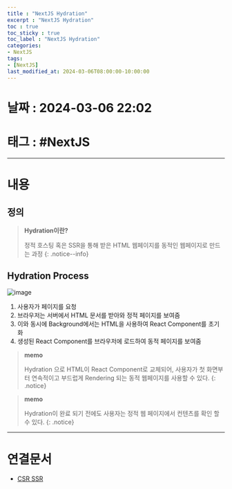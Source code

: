 ```yaml
---
title : "NextJS Hydration"
excerpt : "NextJS Hydration"
toc : true
toc_sticky : true
toc_label : "NextJS Hydration"
categories:
- NextJS
tags:
- [NextJS]
last_modified_at: 2024-03-06T08:00:00-10:00:00
---
```


# 날짜 : 2024-03-06 22:02

# 태그 : #NextJS
---

# 내용

## 정의
> **Hydration이란?**
>
> 정적 호스팅 혹은 SSR을 통해 받은 HTML 웹페이지를 동적인 웹페이지로 만드는 과정
{: .notice--info}

## Hydration Process
  
![image](../../assets/images/Hydration.png)
1. 사용자가 페이지를 요청
2. 브라우저는 서버에서 HTML 문서를 받아와 정적 페이지를 보여줌
3. 이와 동시에 Background에서는 HTML을 사용하여 React Component를 초기화
4. 생성된 React Component를 브라우저에 로드하여 동적 페이지를 보여줌

> **memo**
>
> Hydration 으로 HTML이 React Component로 교체되어, 사용자가 첫 화면부터 연속적이고 부드럽게 Rendering 되는 동적 웹페이지를 사용할 수 있다.
{: .notice}

> **memo**
>
> Hydration이 완료 되기 전에도 사용자는 정적 웹 페이지에서 컨텐츠를 확인 할 수 있다.
{: .notice}

---

# 연결문서
 - [CSR SSR](../../webcommon/webcommon-CSR-SSR)